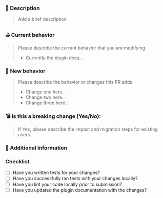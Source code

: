 <!---
Thanks for creating an Pull Request 💖!

Please read the following before submitting:
- PRs that adds new external libraries might take a while to review.
- Keep your PR as small as possible.
- Limit your PR to one type (docs, feat, refact, ci, or bugfix)
- Remove this comment
-->

### 📝 Description

> Add a brief description

### ⛳️ Current behavior

> Please describe the current behavior that you are modifying
>
> - Currently the plugin does...

### 🚀 New behavior

> Please describe the behavior or changes this PR adds
>
> - Change one here..
> - Change two here..
> - Change three here..

### 💣 Is this a breaking change (Yes/No):

> If Yes, please describe the impact and migration steps for existing users.

### 📝 Additional Information

### Checklist

- [ ] Have you written tests for your changes?
- [ ] Have you successfully ran tests with your changes locally?
- [ ] Have you lint your code locally prior to submission?
- [ ] Have you updated the plugin documentation with the changes?

